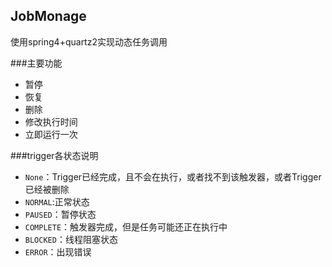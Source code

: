## JobMonage
使用spring4+quartz2实现动态任务调用

###主要功能

* 暂停
* 恢复
* 删除
* 修改执行时间
* 立即运行一次

###trigger各状态说明

* `None`：Trigger已经完成，且不会在执行，或者找不到该触发器，或者Trigger已经被删除
* `NORMAL`:正常状态
* `PAUSED`：暂停状态
* `COMPLETE`：触发器完成，但是任务可能还正在执行中
* `BLOCKED`：线程阻塞状态
* `ERROR`：出现错误
